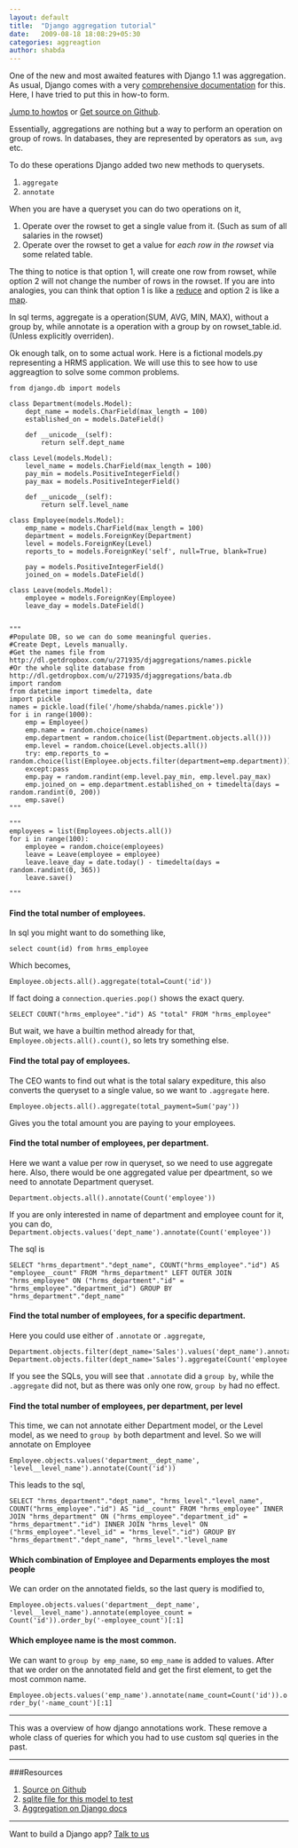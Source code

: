 ```yaml
---
layout: default
title:  "Django aggregation tutorial"
date:   2009-08-18 18:08:29+05:30
categories: aggreagtion
author: shabda
---
```

One of the new and most awaited features with Django 1.1 was aggregation. As usual,
Django comes with a very [comprehensive documentation](http://docs.djangoproject.com/en/dev/topics/db/aggregation/) for this. Here, I have tried to
put this in how-to form.

<a href="#howtos">Jump to howtos</a> or <a href="http://github.com/agiliq/Shiny-New-Django-1.1/tree/master">Get source on Github</a>.

Essentially, aggregations are nothing but a way to perform an operation on group of rows. In databases,
they are represented by operators as `sum`, `avg` etc.

To do these operations Django added two new methods to querysets.

1. `aggregate`
2. `annotate`

When you are have a queryset you can do two operations on it,

1. Operate over the rowset to get a single value from it. (Such as sum of all salaries in the rowset)
2. Operate over the rowset to get a value for *each row in the rowset* via some related table.

The thing to notice is that option 1, will create one row from rowset, while option 2 will
not change the number of rows in the rowset. If you are into analogies, you can think that
option 1 is like a [reduce](http://docs.python.org/library/functions.html#reduce) and option 2 is like a [map](http://docs.python.org/library/functions.html#map).

In sql terms, aggregate is a operation(SUM, AVG, MIN, MAX), without a group by,
while annotate is a operation with a group by on rowset_table.id. (Unless explicitly overriden).

<a name="howtos" ></a>

Ok enough talk, on to some actual work. Here is a fictional models.py representing
a HRMS application. We will use this to see how to use aggreagtion to solve
some common problems.

    from django.db import models

    class Department(models.Model):
        dept_name = models.CharField(max_length = 100)
        established_on = models.DateField()

        def __unicode__(self):
            return self.dept_name

    class Level(models.Model):
        level_name = models.CharField(max_length = 100)
        pay_min = models.PositiveIntegerField()
        pay_max = models.PositiveIntegerField()

        def __unicode__(self):
            return self.level_name

    class Employee(models.Model):
        emp_name = models.CharField(max_length = 100)
        department = models.ForeignKey(Department)
        level = models.ForeignKey(Level)
        reports_to = models.ForeignKey('self', null=True, blank=True)

        pay = models.PositiveIntegerField()
        joined_on = models.DateField()

    class Leave(models.Model):
        employee = models.ForeignKey(Employee)
        leave_day = models.DateField()


    """
    #Populate DB, so we can do some meaningful queries.
    #Create Dept, Levels manually.
    #Get the names file from http://dl.getdropbox.com/u/271935/djaggregations/names.pickle
    #Or the whole sqlite database from http://dl.getdropbox.com/u/271935/djaggregations/bata.db
    import random
    from datetime import timedelta, date
    import pickle
    names = pickle.load(file('/home/shabda/names.pickle'))
    for i in range(1000):
        emp = Employee()
        emp.name = random.choice(names)
        emp.department = random.choice(list(Department.objects.all()))
        emp.level = random.choice(Level.objects.all())
        try: emp.reports_to = random.choice(list(Employee.objects.filter(department=emp.department)))
        except:pass
        emp.pay = random.randint(emp.level.pay_min, emp.level.pay_max)
        emp.joined_on = emp.department.established_on + timedelta(days = random.randint(0, 200))
        emp.save()
    """

    """
    employees = list(Employees.objects.all())
    for i in range(100):
        employee = random.choice(employees)
        leave = Leave(employee = employee)
        leave.leave_day = date.today() - timedelta(days = random.randint(0, 365))
        leave.save()

    """


#### Find the total number of employees.

In sql you might want to do something like,

`select count(id) from hrms_employee`

Which becomes,

`Employee.objects.all().aggregate(total=Count('id'))`

If fact doing a `connection.queries.pop()` shows the exact query.

`SELECT COUNT("hrms_employee"."id") AS "total" FROM "hrms_employee"`

But wait, we have a builtin method already for that, `Employee.objects.all().count()`, so lets try something else.

#### Find the total pay of employees.

The CEO wants to find out what is the total salary expediture, this also converts
the queryset to a single value, so we want to `.aggregate` here.

`Employee.objects.all().aggregate(total_payment=Sum('pay'))`

Gives you the total amount you are paying to your employees.

#### Find the total number of employees, per department.

Here we want a value per row in queryset, so we need to use aggregate here. Also,
there would be one aggregated value per dpeartment, so we need to annotate Department
queryset.

`Department.objects.all().annotate(Count('employee'))`

If you are only interested in name of department and employee count for it, you can do,
`Department.objects.values('dept_name').annotate(Count('employee'))`

The sql is

    SELECT "hrms_department"."dept_name", COUNT("hrms_employee"."id") AS "employee__count" FROM "hrms_department" LEFT OUTER JOIN "hrms_employee" ON ("hrms_department"."id" = "hrms_employee"."department_id") GROUP BY "hrms_department"."dept_name"

#### Find the total number of employees, for a specific department.

Here you could use either of `.annotate` or `.aggregate`,

    Department.objects.filter(dept_name='Sales').values('dept_name').annotate(Count('employee'))
    Department.objects.filter(dept_name='Sales').aggregate(Count('employee'))

If you see the SQLs, you will see that `.annotate` did a `group by`, while the `.aggregate`
did not, but as there was only one row, `group by` had no effect.

#### Find the total number of employees, per department, per level

This time, we can not annotate either Department model, or the Level model, as we
need to `group by` both department and level. So we will annotate on Employee

    Employee.objects.values('department__dept_name', 'level__level_name').annotate(Count('id'))

This leads to the sql,

    SELECT "hrms_department"."dept_name", "hrms_level"."level_name", COUNT("hrms_employee"."id") AS "id__count" FROM "hrms_employee" INNER JOIN "hrms_department" ON ("hrms_employee"."department_id" = "hrms_department"."id") INNER JOIN "hrms_level" ON ("hrms_employee"."level_id" = "hrms_level"."id") GROUP BY "hrms_department"."dept_name", "hrms_level"."level_name

#### Which combination of Employee and Deparments employes the most people

We can order on the annotated fields, so the last query is modified to,

    Employee.objects.values('department__dept_name', 'level__level_name').annotate(employee_count = Count('id')).order_by('-employee_count')[:1]

#### Which employee name is the most common.

We can want to `group by emp_name`, so `emp_name` is added to values. After that we order on the annotated field
and get the first element, to get the most common name.

`Employee.objects.values('emp_name').annotate(name_count=Count('id')).order_by('-name_count')[:1]`


------------
This was a overview of how django annotations work. These remove a whole class of queries for which
you had to use custom sql queries in the past.

-----------
###Resources

1. [Source on Github](http://github.com/agiliq/Shiny-New-Django-1.1/tree/master)
2. [sqlite file for this model to test](http://dl.getdropbox.com/u/271935/djaggregations/bata.db)
3. [Aggregation on Django docs](http://docs.djangoproject.com/en/dev/topics/db/aggregation/)

--------------------
Want to build a Django app? [Talk to us](http://www.agiliq.com/contact/)



